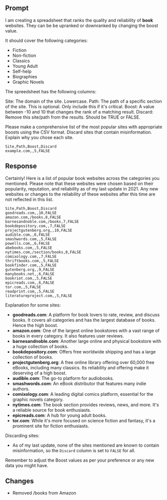 ## Prompt

I am creating a spreadsheet that ranks the quality and reliability of **book** websites. They can be be upranked or downranked by changing the boost value.

It should cover the following categories:

- Fiction
- Non-fiction
- Classics
- Young Adult
- Self-help
- Biographies
- Graphic Novels

The spreedsheet has the following columns:

Site: The domain of the site. Lowercase.
Path: The path of a specific section of the site. This is optional. Only include this if it's critical.
Boost: A value between -10 and 10 that changes the rank of a matching result.
Discard: Remove this site/path from the results. Should be TRUE or FALSE.

Please make a comprehensive list of the most popular sites with appropriate boosts using the CSV format. Discard sites that contain misinformation. Explain why you chose each site.

```
Site,Path,Boost,Discard
example.com,,5,FALSE
```

## Response

Certainly! Here is a list of popular book websites across the categories you mentioned. Please note that these websites were chosen based on their popularity, reputation, and reliability as of my last update in 2021. Any new websites or changes to the reliability of these websites after this time are not reflected in this list.

```
Site,Path,Boost,Discard
goodreads.com,,10,FALSE
amazon.com,/books,8,FALSE
barnesandnoble.com,/books,7,FALSE
bookdepository.com,,7,FALSE
projectgutenberg.org,,10,FALSE
audible.com,,6,FALSE
smashwords.com,,5,FALSE
powells.com,,6,FALSE
abebooks.com,,5,FALSE
nytimes.com,/section/books,8,FALSE
comixology.com,,7,FALSE
thriftbooks.com,,5,FALSE
bookfinder.com,,5,FALSE
gutenberg.org,,9,FALSE
manybooks.net,,6,FALSE
bookriot.com,,5,FALSE
epicreads.com,,6,FALSE
tor.com,,5,FALSE
readprint.com,,5,FALSE
literatureproject.com,,5,FALSE
```

Explanation for some sites:

- **goodreads.com**: A platform for book lovers to rate, review, and discuss books. It covers all categories and has the largest database of books. Hence the high boost.
- **amazon.com**: One of the largest online bookstores with a vast range of books in every category. It also features user reviews.
- **barnesandnoble.com**: Another large online and physical bookstore with a huge collection of books.
- **bookdepository.com**: Offers free worldwide shipping and has a large collection of books.
- **projectgutenberg.org**: A free online library offering over 60,000 free eBooks, including many classics. Its reliability and offering make it deserving of a high boost.
- **audible.com**: The go-to platform for audiobooks.
- **smashwords.com**: An eBook distributor that features many indie authors.
- **comixology.com**: A leading digital comics platform, essential for the graphic novels category.
- **nytimes.com**: The book section provides reviews, news, and more. It's a reliable source for book enthusiasts.
- **epicreads.com**: A hub for young adult books.
- **tor.com**: While it's more focused on science fiction and fantasy, it's a prominent site for fiction enthusiasts.

Discarding sites:

- As of my last update, none of the sites mentioned are known to contain misinformation, so the `Discard` column is set to `FALSE` for all.

Remember to adjust the Boost values as per your preference or any new data you might have.

## Changes

- Removed /books from Amazon
